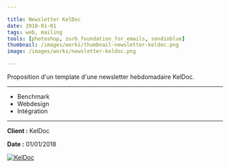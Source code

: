 ```yaml
---

title: Newsletter KelDoc
date: 2018-01-01
tags: web, mailing
tools: [photoshop, zurb_foundation_for_emails, sendinblue]
thumbnail: /images/works/thumbnail-newsletter-keldoc.png
image: /images/works/newsletter-keldoc.png

---
```


Proposition d'un template d'une newsletter hebdomadaire KelDoc.

---

- Benchmark
- Webdesign
- Intégration

---

**Client :** KelDoc

**Date :** 01/01/2018

[![KelDoc](/images/works/newsletter-keldoc.png)](/images/works/newsletter-keldoc.png)
